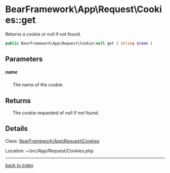 # BearFramework\App\Request\Cookies::get

Returns a cookie or null if not found.

```php
public BearFramework\App\Request\Cookie|null get ( string $name )
```

## Parameters

##### name

&nbsp;&nbsp;&nbsp;&nbsp;&nbsp;&nbsp;The name of the cookie.

## Returns

&nbsp;&nbsp;&nbsp;&nbsp;&nbsp;&nbsp;The cookie requested of null if not found.

## Details

Class: [BearFramework\App\Request\Cookies](bearframework.app.request.cookies.class.md)

Location: ~/src/App/Request/Cookies.php

---

[back to index](index.md)

